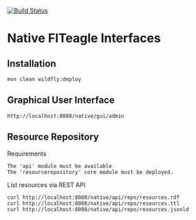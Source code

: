 [![Build Status](https://travis-ci.org/FITeagle/native.svg?branch=master)](https://travis-ci.org/FITeagle/native)

Native FITeagle Interfaces
==========================

Installation
------------

    mvn clean wildfly:deploy


Graphical User Interface
------------------------

    http://localhost:8080/native/gui/admin

Resource Repository
-------------------

Requirements

    The 'api' module must be available
    The 'resourcerepository' core module must be deployed.

List resources via REST API

    curl http://localhost:8080/native/api/repo/resources.rdf
    curl http://localhost:8080/native/api/repo/resources.ttl
    curl http://localhost:8080/native/api/repo/resources.jsonld
